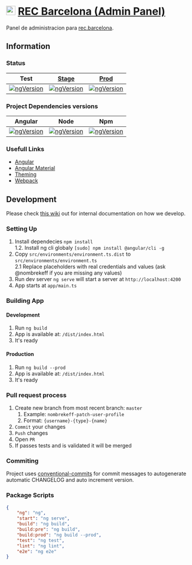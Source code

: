 
[ng-img]: https://img.shields.io/badge/Version-v9.0.0-blue.svg
[node-img]: https://img.shields.io/badge/Version-v14.17.2-blue.svg
[npm-img]: https://img.shields.io/badge/Version-v6.13.2-blue.svg
[test-img]: https://github.com/QbitArtifacts/rec-admin/workflows/Test/badge.svg
[stage-img]: https://github.com/QbitArtifacts/rec-admin/workflows/Test,%20Build%20and%20Deploy%20%5BSTAGE%5D/badge.svg
[prod-img]: https://github.com/QbitArtifacts/rec-admin/workflows/Test,%20Build%20and%20Deploy%20%5BPROD%5D/badge.svg
[link-stage]: https://admin.rec.qbitartifacts.com
[link-prod]: https://admin.rec.barcelona

# [<img src="https://rec.barcelona/wp-content/uploads/2018/04/Group-3151.png" width="25" />](https://admin.rec.barcelona) [REC Barcelona (Admin Panel)](https://admin.rec.barcelona)

Panel de administracion para [rec.barcelona](https://rec.barcelona).

## Information

### Status
| Test                       | [Stage][link-stage]         | [Prod][link-prod]          |
| -------------------------- | --------------------------- | -------------------------- |
| [![ngVersion][test-img]]() | [![ngVersion][stage-img]]() | [![ngVersion][prod-img]]() |


### Project Dependencies versions
| Angular                  | Node                       | Npm                        |
| ------------------------ | -------------------------- | -------------------------- |
| [![ngVersion][ng-img]]() | [![ngVersion][node-img]]() | [![ngVersion][node-img]]() |

### Usefull Links
* [Angular](https://angular.io)
* [Angular Material](https://material.angular.io)
* [Theming](https://material.angular.io/guide/theming)
* [Webpack](https://webpack.js.org/)

## Development
Please check [this wiki](https://github.com/QbitArtifacts/bootstrap/wiki/Development) out for internal documentation on how we develop.

### Setting Up
1. Install dependecies `npm install`  
    1.2. Install ng cli globaly `[sudo] npm install @angular/cli -g`  
2. Copy `src/environments/environment.ts.dist` to `src/environments/environment.ts`  
    2.1 Replace placeholders with real credentials and values (ask @nombrekeff if you are missing any values)  
3. Run dev server `ng serve` will start a server at `http://localhost:4200`  
4. App starts at `app/main.ts`  

### Building App
#### Development
1. Run `ng build`
2. App is available at: `/dist/index.html`
3. It's ready
   
#### Production
1. Run `ng build --prod`
2. App is available at: `/dist/index.html`
3. It's ready

### Pull request process
1. Create new branch from most recent branch: `master`  
   1. Example:  `nombrekeff-patch-user-profile`
   2. Format: `{username}-{type}-{name}`
2. `Commit` your changes
3. `Push` changes
4. Open `PR`
5. If passes tests and is validated it will be merged

### Commiting  
Project uses [conventional-commits](https://www.conventionalcommits.org/en/v1.0.0/) for commit messages to autogenerate automatic CHANGELOG and auto increment version.

### Package Scripts
```json
{
    "ng": "ng",
    "start": "ng serve",
    "build": "ng build",
    "build:pre": "ng build",
    "build:prod": "ng build --prod",
    "test": "ng test",
    "lint": "ng lint",
    "e2e": "ng e2e"
}
```
